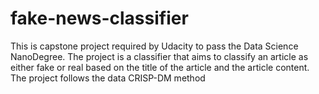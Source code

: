 # fake-news-classifier
This is capstone project required by Udacity to pass the Data Science NanoDegree. The project is a classifier that aims to classify an article as either fake or real based on the title of the article and the article content. The project follows the data CRISP-DM method
